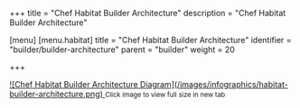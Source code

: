 +++
title = "Chef Habitat Builder Architecture"
description = "Chef Habitat Builder Architecture"

[menu]
  [menu.habitat]
    title = "Chef Habitat Builder Architecture"
    identifier = "builder/builder-architecture"
    parent = "builder"
    weight = 20

+++

<a target="_blank" href="/images/infographics/habitat-builder-architecture.png">
![Chef Habitat Builder Architecture Diagram](/images/infographics/habitat-builder-architecture.png)
</a>
<small>Click image to view full size in new tab</small>
